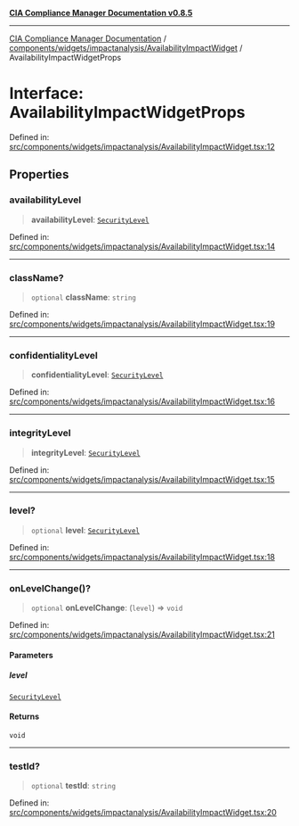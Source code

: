 [**CIA Compliance Manager Documentation v0.8.5**](../../../../../README.md)

***

[CIA Compliance Manager Documentation](../../../../../modules.md) / [components/widgets/impactanalysis/AvailabilityImpactWidget](../README.md) / AvailabilityImpactWidgetProps

# Interface: AvailabilityImpactWidgetProps

Defined in: [src/components/widgets/impactanalysis/AvailabilityImpactWidget.tsx:12](https://github.com/Hack23/cia-compliance-manager/blob/3ae0301247f765ba03c8c0fe645db4718bb8af76/src/components/widgets/impactanalysis/AvailabilityImpactWidget.tsx#L12)

## Properties

### availabilityLevel

> **availabilityLevel**: [`SecurityLevel`](../../../../../types/cia/type-aliases/SecurityLevel.md)

Defined in: [src/components/widgets/impactanalysis/AvailabilityImpactWidget.tsx:14](https://github.com/Hack23/cia-compliance-manager/blob/3ae0301247f765ba03c8c0fe645db4718bb8af76/src/components/widgets/impactanalysis/AvailabilityImpactWidget.tsx#L14)

***

### className?

> `optional` **className**: `string`

Defined in: [src/components/widgets/impactanalysis/AvailabilityImpactWidget.tsx:19](https://github.com/Hack23/cia-compliance-manager/blob/3ae0301247f765ba03c8c0fe645db4718bb8af76/src/components/widgets/impactanalysis/AvailabilityImpactWidget.tsx#L19)

***

### confidentialityLevel

> **confidentialityLevel**: [`SecurityLevel`](../../../../../types/cia/type-aliases/SecurityLevel.md)

Defined in: [src/components/widgets/impactanalysis/AvailabilityImpactWidget.tsx:16](https://github.com/Hack23/cia-compliance-manager/blob/3ae0301247f765ba03c8c0fe645db4718bb8af76/src/components/widgets/impactanalysis/AvailabilityImpactWidget.tsx#L16)

***

### integrityLevel

> **integrityLevel**: [`SecurityLevel`](../../../../../types/cia/type-aliases/SecurityLevel.md)

Defined in: [src/components/widgets/impactanalysis/AvailabilityImpactWidget.tsx:15](https://github.com/Hack23/cia-compliance-manager/blob/3ae0301247f765ba03c8c0fe645db4718bb8af76/src/components/widgets/impactanalysis/AvailabilityImpactWidget.tsx#L15)

***

### level?

> `optional` **level**: [`SecurityLevel`](../../../../../types/cia/type-aliases/SecurityLevel.md)

Defined in: [src/components/widgets/impactanalysis/AvailabilityImpactWidget.tsx:18](https://github.com/Hack23/cia-compliance-manager/blob/3ae0301247f765ba03c8c0fe645db4718bb8af76/src/components/widgets/impactanalysis/AvailabilityImpactWidget.tsx#L18)

***

### onLevelChange()?

> `optional` **onLevelChange**: (`level`) => `void`

Defined in: [src/components/widgets/impactanalysis/AvailabilityImpactWidget.tsx:21](https://github.com/Hack23/cia-compliance-manager/blob/3ae0301247f765ba03c8c0fe645db4718bb8af76/src/components/widgets/impactanalysis/AvailabilityImpactWidget.tsx#L21)

#### Parameters

##### level

[`SecurityLevel`](../../../../../types/cia/type-aliases/SecurityLevel.md)

#### Returns

`void`

***

### testId?

> `optional` **testId**: `string`

Defined in: [src/components/widgets/impactanalysis/AvailabilityImpactWidget.tsx:20](https://github.com/Hack23/cia-compliance-manager/blob/3ae0301247f765ba03c8c0fe645db4718bb8af76/src/components/widgets/impactanalysis/AvailabilityImpactWidget.tsx#L20)
